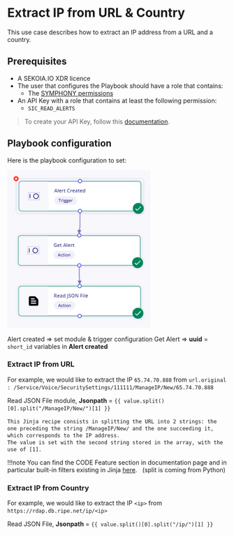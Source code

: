 # Extract IP from URL & Country  

This use case describes how to extract an IP address from a URL and a country.  


## Prerequisites

- A SEKOIA.IO XDR licence
- The user that configures the Playbook should have a role that contains:
	* The [SYMPHONY permissions](https://docs.sekoia.io/getting_started/roles_permissions/#playbooks)
- An API Key with a role that contains at least the following permission:
	* `SIC_READ_ALERTS`

> To create your API Key, follow this [documentation](../../../getting_started/generate_api_keys.md).

## Playbook configuration

Here is the playbook configuration to set:

![Playbook ExtractIP](docs/assets/playbooks/library/UseCases/ExtractIP.png)

Alert created => set module & trigger configuration
Get Alert => **uuid** = `short_id` variables in **Alert created**


### Extract IP from URL

For example, we would like to extract the IP `65.74.70.888` from `url.original : /Service/Voice/SecuritySettings/111111/ManageIP/New/65.74.70.888`

Read JSON File module,  **Jsonpath** = `{{ value.split()[0].split("/ManageIP/New/")[1] }}`

```
This Jinja recipe consists in splitting the URL into 2 strings: the one preceding the string /ManageIP/New/ and the one succeeding it, which corresponds to the IP address. 
The value is set with the second string stored in the array, with the use of [1].
```

!!!note
   You can find the CODE Feature section in documentation page and in particular built-in filters existing in Jinja [here](https://jinja.palletsprojects.com/en/3.0.x/templates/#builtin-filters). 
   (split is coming from Python)

### Extract IP from Country

For example, we would like to extract the IP `<ip>` from  `https://rdap.db.ripe.net/ip/<ip>`

Read JSON File,  **Jsonpath** = `{{ value.split()[0].split("/ip/")[1] }}`
